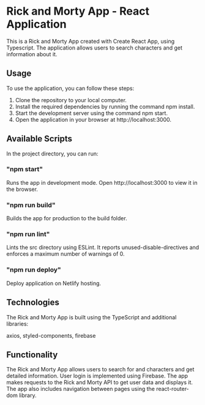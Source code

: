 # Rick and Morty App - React Application

This is a Rick and Morty App created with Create React App, using Typescript.
The application allows users to search characters and get information about it.

## Usage

To use the application, you can follow these steps:

1. Clone the repository to your local computer.
2. Install the required dependencies by running the command npm install.
3. Start the development server using the command npm start.
4. Open the application in your browser at http://localhost:3000.

## Available Scripts

In the project directory, you can run:

### "npm start"

Runs the app in development mode. Open http://localhost:3000 to view it in the
browser.

### "npm run build"

Builds the app for production to the build folder.

### "npm run lint"

Lints the src directory using ESLint. It reports unused-disable-directives and
enforces a maximum number of warnings of 0.

### "npm run deploy"

Deploy application on Netlify hosting.

## Technologies

The Rick and Morty App is built using the TypeScript and additional libraries:

axios, styled-components, firebase

## Functionality

The Rick and Morty App allows users to search for and characters and get
detailed information. User login is implemented using Firebase. The app makes
requests to the Rick and Morty API to get user data and displays it. The app
also includes navigation between pages using the react-router-dom library.
